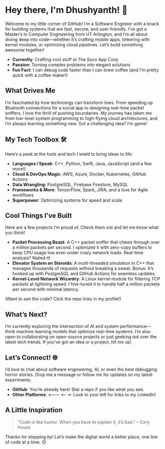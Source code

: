 # Hey there, I'm Dhushyanth! 🚀

Welcome to my little corner of GitHub! I’m a Software Engineer with a knack for building systems that are fast, secure, and user-friendly. I’ve got a Master’s in Computer Engineering from UT Arlington, and I’m all about diving deep into code—whether it’s crafting mobile apps, tinkering with kernel modules, or optimizing cloud pipelines. Let’s build something awesome together!

- **Currently**: Crafting cool stuff at The Soco App Corp
- **Passion**: Turning complex problems into elegant solutions
- **Fun Fact**: I can debug code faster than I can brew coffee (and I’m pretty quick with a coffee maker!)

## What Drives Me

I’m fascinated by how technology can transform lives. From speeding up Bluetooth connections for a social app to designing real-time packet sniffers, I love the thrill of pushing boundaries. My journey has taken me from low-level system programming to high-flying cloud architectures, and I’m always learning something new. Got a challenging idea? I’m game!

## My Tech Toolbox 🛠️

Here’s a peek at the tools and tech I wield to bring ideas to life:

- **Languages I Speak**: C++, Python, Swift, Java, JavaScript (and a few more!)
- **Cloud & DevOps Magic**: AWS, Azure, Docker, Kubernetes, GitHub Actions
- **Data Wrangling**: PostgreSQL, Firebase Firestore, MySQL
- **Frameworks & More**: TensorFlow, Spark, JIRA, and a love for Agile workflows
- **Superpower**: Optimizing systems for speed and scale

## Cool Things I’ve Built

Here are a few projects I’m proud of. Check them out and let me know what you think!

- **Packet Processing Beast**: A C++ packet sniffer that chews through over a million packets per second. I optimized it with zero-copy buffers to keep CPU usage low even under crazy network loads. Real-time analysis? Nailed it!
- **Elevator System on Steroids**: A multi-threaded simulation in C++ that manages thousands of requests without breaking a sweat. Bonus: It’s hooked up with PostgreSQL and GitHub Actions for seamless updates.
- **Kernel-Level Network Wizardry**: A Linux kernel module for filtering TCP packets at lightning speed. I fine-tuned it to handle half a million packets per second with minimal latency.

(Want to see the code? Click the repo links in my profile!)

## What’s Next?

I’m currently exploring the intersection of AI and system performance—think machine learning models that optimize real-time systems. I’m also open to collaborating on open-source projects or just geeking out over the latest tech trends. If you’ve got an idea or a project, hit me up!

## Let’s Connect! 🌐

I’d love to chat about software engineering, AI, or even the best debugging horror stories. Drop me a message or follow me for updates on my latest experiments.

- **GitHub**: You’re already here! Star a repo if you like what you see.
- **Other Platforms**: <--- <-- <- Look to your left for links to my LinkedIn!

## A Little Inspiration

> "Code is like humor. When you have to explain it, it’s bad." – Cory House

Thanks for stopping by! Let’s make the digital world a better place, one line of code at a time. 😊
